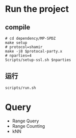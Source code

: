 # Run the project
## compile
```shell
# cd dependency/MP-SPDZ
make setup
# protocol=shamir
make -j8 $protocal-party.x
# nparties=4
Scripts/setup-ssl.sh $nparties
```

## 运行
```shell
scripts/run.sh
```
# Query
* Range Query
* Range Counting
* kNN
